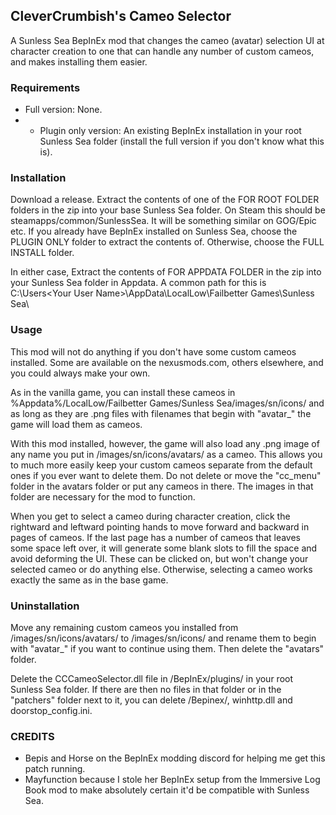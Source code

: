 ## CleverCrumbish's Cameo Selector
A Sunless Sea BepInEx mod that changes the cameo (avatar) selection UI at character creation to one that can handle any number of custom cameos, and makes installing them easier.

### Requirements
- Full version: None.
- - Plugin only version: An existing BepInEx installation in your root Sunless Sea folder (install the full version if you don't know what this is).

### Installation
Download a release. Extract the contents of one of the FOR ROOT FOLDER folders in the zip into your base Sunless Sea folder. On Steam this should be steamapps/common/SunlessSea.
It will be something similar on GOG/Epic etc. If you already have BepInEx installed on Sunless Sea, choose the PLUGIN ONLY folder to extract the contents of. Otherwise, choose the FULL INSTALL folder.

In either case, Extract the contents of FOR APPDATA FOLDER in the zip into your Sunless Sea folder in Appdata. A common path for this is C:\Users\<Your User Name>\AppData\LocalLow\Failbetter Games\Sunless Sea\

### Usage
This mod will not do anything if you don't have some custom cameos installed. Some are available on the nexusmods.com, others elsewhere, and you could always make your own.

As in the vanilla game, you can install these cameos in %Appdata%/LocalLow/Failbetter Games/Sunless Sea/images/sn/icons/ and as long as they are .png files with filenames that begin with "avatar_" the game will load them as cameos.

With this mod installed, however, the game will also load any .png image of any name you put in /images/sn/icons/avatars/ as a cameo. This allows you to much more easily keep your custom cameos separate from the default ones if you ever want to delete them. Do not delete or move the "cc_menu" folder in the avatars folder or put any cameos in there. The images in that folder are necessary for the mod to function.

When you get to select a cameo during character creation, click the rightward and leftward pointing hands to move forward and backward in pages of cameos. If the last page has a number of cameos that leaves some space left over, it will generate some blank slots to fill the space and avoid deforming the UI. These can be clicked on, but won't change your selected cameo or do anything else. Otherwise, selecting a cameo works exactly the same as in the base game.

### Uninstallation
Move any remaining custom cameos you installed from /images/sn/icons/avatars/ to /images/sn/icons/ and rename them to begin with "avatar_" if you want to continue using them. Then delete the "avatars" folder.

Delete the CCCameoSelector.dll file in /BepInEx/plugins/ in your root Sunless Sea folder. If there are then no files in that folder or in the "patchers" folder next to it, you can delete /Bepinex/, winhttp.dll and doorstop_config.ini.

### CREDITS
- Bepis and Horse on the BepInEx modding discord for helping me get this patch running.
- Mayfunction because I stole her BepInEx setup from the Immersive Log Book mod to make absolutely certain it'd be compatible with Sunless Sea.
